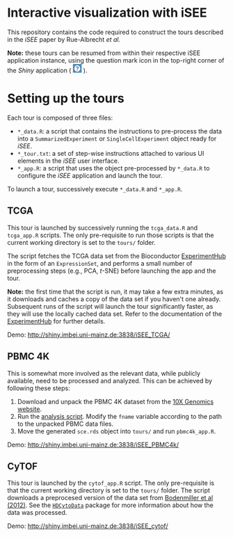 # Interactive visualization with iSEE

This repository contains the code required to construct the tours described in the _iSEE_ paper by Rue-Albrecht _et al._

**Note:** these tours can be resumed from within their respective iSEE application instance, using the question mark icon in the top-right corner of the _Shiny_ application ( <img src=img/help.png height="20" width="20"> ).

# Setting up the tours

Each tour is composed of three files:

- `*_data.R`: a script that contains the instructions to pre-process the data into a `SummarizedExperiment` or `SingleCellExperiment` object ready for _iSEE_.
- `*_tour.txt`: a set of step-wise instructions attached to various UI elements in the _iSEE_ user interface.
- `*_app.R`: a script that uses the object pre-processed by `*_data.R` to configure the _iSEE_ application and launch the tour.

To launch a tour, successively execute `*_data.R` and `*_app.R`.

## TCGA

This tour is launched by successively running the `tcga_data.R` and `tcga_app.R` scripts.
The only pre-requisite to run those scripts is that the current working directory is set to the `tours/` folder.

The script fetches the TCGA data set from the Bioconductor [ExperimentHub](http://bioconductor.org/packages/release/bioc/html/ExperimentHub.html) in the form of an `ExpressionSet`, and performs a small number of preprocessing steps (e.g., PCA, _t_-SNE) before launching the app and the tour.

**Note:** the first time that the script is run, it may take a few extra minutes, as it downloads and caches a copy of the data set if you haven't one already. Subsequent runs of the script will launch the tour significantly faster, as they will use the locally cached data set. Refer to the documentation of the [ExperimentHub](http://bioconductor.org/packages/release/bioc/html/ExperimentHub.html) for further details.

Demo: http://shiny.imbei.uni-mainz.de:3838/iSEE_TCGA/

## PBMC 4K

This is somewhat more involved as the relevant data, while publicly available, need to be processed and analyzed.
This can be achieved by following these steps:

1. Download and unpack the PBMC 4K dataset from the [10X Genomics website](http://cf.10xgenomics.com/samples/cell-exp/2.1.0/pbmc4k/pbmc4k_raw_gene_bc_matrices.tar.gz).
2. Run the [analysis script](https://github.com/MarioniLab/EmptyDrops2017/tree/master/analysis/pbmc4k/analysis.Rmd).
Modify the `fname` variable according to the path to the unpacked PBMC data files.
3. Move the generated `sce.rds` object into `tours/` and run `pbmc4k_app.R`.

Demo: http://shiny.imbei.uni-mainz.de:3838/iSEE_PBMC4k/

## CyTOF

This tour is launched by the `cytof_app.R` script. The only pre-requisite is that the current working directory is set to the `tours/` folder. The script downloads a preprocesed version of the data set from [Bodenmiller et al (2012)](https://www.nature.com/articles/nbt.2317). See the [`HDCytoData`](http://bioconductor.org/packages/HDCytoData/) package for more information about how the data was processed. 

Demo: http://shiny.imbei.uni-mainz.de:3838/iSEE_cytof/
